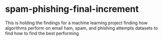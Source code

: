 # spam-phishing-final-increment
This is holding the findings for a machine learning project finding how algorithms perform on email ham, spam, and phishing attempts datasets to find how to find the best performing
